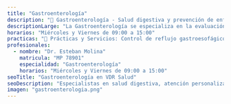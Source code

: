 ```yaml
---
title: "Gastroenterología"
description: "🧬 Gastroenterología - Salud digestiva y prevención de enfermedades gastrointestinales."
descriptionLarge: "La Gastroenterología se especializa en la evaluación del sistema digestivo: estómago, intestinos, hígado, vesícula y páncreas. En VDR Salud ofrecemos diagnóstico, tratamiento y seguimiento de patologías digestivas crónicas y agudas, con énfasis en prevención y educación nutricional."
horarios: "Miércoles y Viernes de 09:00 a 15:00"
practicas: "📌 Prácticas y Servicios: Control de reflujo gastroesofágico, Colon irritable, Gastritis crónica, Evaluación de intolerancias alimentarias, Control post endoscopías, Manejo integral de enfermedades hepáticas."
profesionales:
  - nombre: "Dr. Esteban Molina"
    matricula: "MP 78901"
    especialidad: "Gastroenterología"
    horarios: "Miércoles y Viernes de 09:00 a 15:00"
seoTitle: "Gastroenterología en VDR Salud"
seoDescription: "Especialistas en salud digestiva, atención personalizada en VDR Salud."
imagen: "gastroenterologia.png"
---
```

